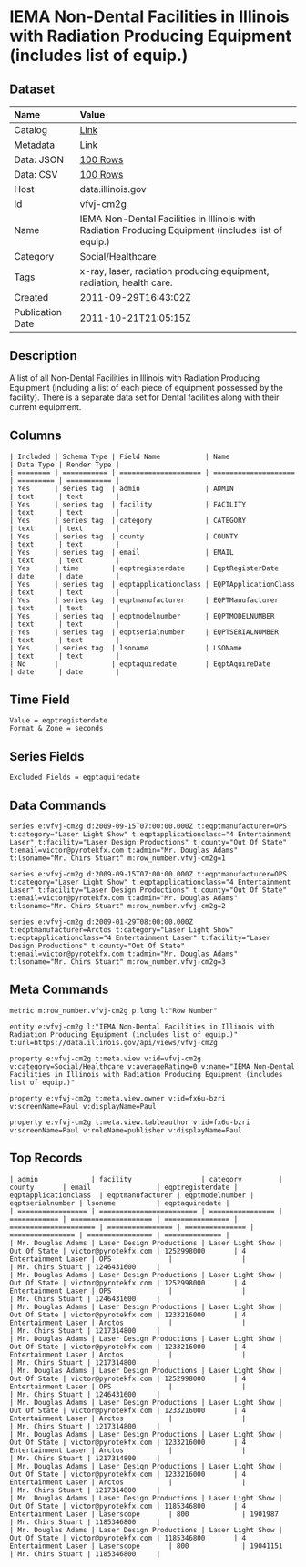 # IEMA Non-Dental Facilities in Illinois with Radiation Producing Equipment (includes list of equip.)

## Dataset

| Name | Value |
| :--- | :---- |
| Catalog | [Link](https://catalog.data.gov/dataset/iema-non-dental-facilities-in-illinois-with-radiation-producing-equipment-includes-list-of-409e3) |
| Metadata | [Link](https://data.illinois.gov/api/views/vfvj-cm2g) |
| Data: JSON | [100 Rows](https://data.illinois.gov/api/views/vfvj-cm2g/rows.json?max_rows=100) |
| Data: CSV | [100 Rows](https://data.illinois.gov/api/views/vfvj-cm2g/rows.csv?max_rows=100) |
| Host | data.illinois.gov |
| Id | vfvj-cm2g |
| Name | IEMA Non-Dental Facilities in Illinois with Radiation Producing Equipment (includes list of equip.) |
| Category | Social/Healthcare |
| Tags | x-ray, laser, radiation producing equipment, radiation, health care. |
| Created | 2011-09-29T16:43:02Z |
| Publication Date | 2011-10-21T21:05:15Z |

## Description

A list of all Non-Dental Facilities in Illinois with Radiation Producing Equipment (including a list of each piece of equipment possessed by the facility).  There is a separate data set for Dental facilities along with their current equipment.

## Columns

```ls
| Included | Schema Type | Field Name           | Name                 | Data Type | Render Type |
| ======== | =========== | ==================== | ==================== | ========= | =========== |
| Yes      | series tag  | admin                | ADMIN                | text      | text        |
| Yes      | series tag  | facility             | FACILITY             | text      | text        |
| Yes      | series tag  | category             | CATEGORY             | text      | text        |
| Yes      | series tag  | county               | COUNTY               | text      | text        |
| Yes      | series tag  | email                | EMAIL                | text      | text        |
| Yes      | time        | eqptregisterdate     | EqptRegisterDate     | date      | date        |
| Yes      | series tag  | eqptapplicationclass | EQPTApplicationClass | text      | text        |
| Yes      | series tag  | eqptmanufacturer     | EQPTManufacturer     | text      | text        |
| Yes      | series tag  | eqptmodelnumber      | EQPTMODELNUMBER      | text      | text        |
| Yes      | series tag  | eqptserialnumber     | EQPTSERIALNUMBER     | text      | text        |
| Yes      | series tag  | lsoname              | LSOName              | text      | text        |
| No       |             | eqptaquiredate       | EqptAquireDate       | date      | date        |
```

## Time Field

```ls
Value = eqptregisterdate
Format & Zone = seconds
```

## Series Fields

```ls
Excluded Fields = eqptaquiredate
```

## Data Commands

```ls
series e:vfvj-cm2g d:2009-09-15T07:00:00.000Z t:eqptmanufacturer=OPS t:category="Laser Light Show" t:eqptapplicationclass="4 Entertainment Laser" t:facility="Laser Design Productions" t:county="Out Of State" t:email=victor@pyrotekfx.com t:admin="Mr. Douglas Adams" t:lsoname="Mr. Chirs Stuart" m:row_number.vfvj-cm2g=1

series e:vfvj-cm2g d:2009-09-15T07:00:00.000Z t:eqptmanufacturer=OPS t:category="Laser Light Show" t:eqptapplicationclass="4 Entertainment Laser" t:facility="Laser Design Productions" t:county="Out Of State" t:email=victor@pyrotekfx.com t:admin="Mr. Douglas Adams" t:lsoname="Mr. Chirs Stuart" m:row_number.vfvj-cm2g=2

series e:vfvj-cm2g d:2009-01-29T08:00:00.000Z t:eqptmanufacturer=Arctos t:category="Laser Light Show" t:eqptapplicationclass="4 Entertainment Laser" t:facility="Laser Design Productions" t:county="Out Of State" t:email=victor@pyrotekfx.com t:admin="Mr. Douglas Adams" t:lsoname="Mr. Chirs Stuart" m:row_number.vfvj-cm2g=3
```

## Meta Commands

```ls
metric m:row_number.vfvj-cm2g p:long l:"Row Number"

entity e:vfvj-cm2g l:"IEMA Non-Dental Facilities in Illinois with Radiation Producing Equipment (includes list of equip.)" t:url=https://data.illinois.gov/api/views/vfvj-cm2g

property e:vfvj-cm2g t:meta.view v:id=vfvj-cm2g v:category=Social/Healthcare v:averageRating=0 v:name="IEMA Non-Dental Facilities in Illinois with Radiation Producing Equipment (includes list of equip.)"

property e:vfvj-cm2g t:meta.view.owner v:id=fx6u-bzri v:screenName=Paul v:displayName=Paul

property e:vfvj-cm2g t:meta.view.tableauthor v:id=fx6u-bzri v:screenName=Paul v:roleName=publisher v:displayName=Paul
```

## Top Records

```ls
| admin             | facility                 | category         | county       | email                | eqptregisterdate | eqptapplicationclass  | eqptmanufacturer | eqptmodelnumber | eqptserialnumber | lsoname          | eqptaquiredate | 
| ================= | ======================== | ================ | ============ | ==================== | ================ | ===================== | ================ | =============== | ================ | ================ | ============== | 
| Mr. Douglas Adams | Laser Design Productions | Laser Light Show | Out Of State | victor@pyrotekfx.com | 1252998000       | 4 Entertainment Laser | OPS              |                 |                  | Mr. Chirs Stuart | 1246431600     | 
| Mr. Douglas Adams | Laser Design Productions | Laser Light Show | Out Of State | victor@pyrotekfx.com | 1252998000       | 4 Entertainment Laser | OPS              |                 |                  | Mr. Chirs Stuart | 1246431600     | 
| Mr. Douglas Adams | Laser Design Productions | Laser Light Show | Out Of State | victor@pyrotekfx.com | 1233216000       | 4 Entertainment Laser | Arctos           |                 |                  | Mr. Chirs Stuart | 1217314800     | 
| Mr. Douglas Adams | Laser Design Productions | Laser Light Show | Out Of State | victor@pyrotekfx.com | 1233216000       | 4 Entertainment Laser | Arctos           |                 |                  | Mr. Chirs Stuart | 1217314800     | 
| Mr. Douglas Adams | Laser Design Productions | Laser Light Show | Out Of State | victor@pyrotekfx.com | 1252998000       | 4 Entertainment Laser | OPS              |                 |                  | Mr. Chirs Stuart | 1246431600     | 
| Mr. Douglas Adams | Laser Design Productions | Laser Light Show | Out Of State | victor@pyrotekfx.com | 1233216000       | 4 Entertainment Laser | Arctos           |                 |                  | Mr. Chirs Stuart | 1217314800     | 
| Mr. Douglas Adams | Laser Design Productions | Laser Light Show | Out Of State | victor@pyrotekfx.com | 1233216000       | 4 Entertainment Laser | Arctos           |                 |                  | Mr. Chirs Stuart | 1217314800     | 
| Mr. Douglas Adams | Laser Design Productions | Laser Light Show | Out Of State | victor@pyrotekfx.com | 1233216000       | 4 Entertainment Laser | Arctos           |                 |                  | Mr. Chirs Stuart | 1217314800     | 
| Mr. Douglas Adams | Laser Design Productions | Laser Light Show | Out Of State | victor@pyrotekfx.com | 1185346800       | 4 Entertainment Laser | Laserscope       | 800             | 1901987          | Mr. Chirs Stuart | 1185346800     | 
| Mr. Douglas Adams | Laser Design Productions | Laser Light Show | Out Of State | victor@pyrotekfx.com | 1185346800       | 4 Entertainment Laser | Laserscope       | 800             | 19041151         | Mr. Chirs Stuart | 1185346800     | 
```